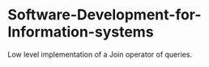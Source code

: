 # Software-Development-for-Information-systems
Low level implementation of a Join operator of queries.
